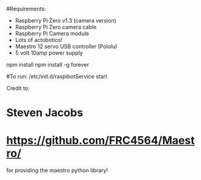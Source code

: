 #Requirements:

- Raspberry Pi Zero v1.3 (camera version)
- Raspberry Pi Zero camera cable
- Raspberry Pi Camera module
- Lots of actobotics!
- Maestro 12 servo USB controller (Pololu)
- 5 volt 10amp power supply

npm install
npm install -g forever

#To run:
/etc/init.d/raspibotService start

Credit to:
# Steven Jacobs
# https://github.com/FRC4564/Maestro/
for providing the maestro python library!
